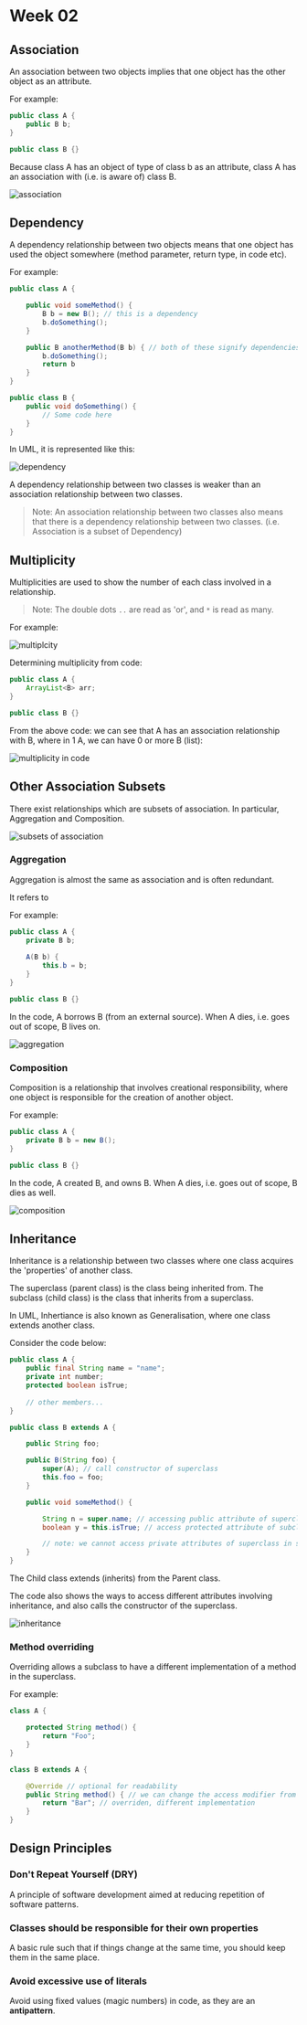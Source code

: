 # Week 02

## Association

An association between two objects implies that one object has the other object as an attribute.

For example:

```java
public class A {
    public B b;
}

public class B {}
```

Because class A has an object of type of class b as an attribute, class A has an association with (i.e. is aware of) class B.

![association](/assets/association.png)

## Dependency

A dependency relationship between two objects means that one object has used the object somewhere (method parameter, return type, in code etc).

For example:

```java
public class A {

    public void someMethod() {
        B b = new B(); // this is a dependency
        b.doSomething();
    }

    public B anotherMethod(B b) { // both of these signify dependencies
        b.doSomething();
        return b 
    }
}

public class B {
    public void doSomething() {
        // Some code here
    }
}
```

In UML, it is represented like this:

![dependency](/assets/dependency.png)

A dependency relationship between two classes is weaker than an association relationship between two classes.

> Note: An association relationship between two classes also means that there is a dependency relationship between two classes. (i.e. Association is a subset of Dependency)

## Multiplicity

Multiplicities are used to show the number of each class involved in a relationship.

> Note: The double dots `..` are read as 'or', and `*` is read as many.

For example:

![multiplcity](/assets/multiplicity.png)

Determining multiplicity from code:

```java
public class A {
    ArrayList<B> arr;
}

public class B {}
```

From the above code: we can see that A has an association relationship with B, where in 1 A, we can have 0 or more B (list):

![multiplicity in code](/assets/multiplicity_in_code.png)

## Other Association Subsets

There exist relationships which are subsets of association.
In particular, Aggregation and Composition.

![subsets of association](/assets/subsets_of_association.png)

### Aggregation

Aggregation is almost the same as association and is often redundant.

It refers to 

For example:

```java
public class A {
    private B b;
    
    A(B b) {
        this.b = b;
    }
}

public class B {}
```

In the code, A borrows B (from an external source). When A dies, i.e. goes out of scope, B lives on.

![aggregation](/assets/aggregation.png)

### Composition

Composition is a relationship that involves creational responsibility, where one object is responsible for the creation of another object.

For example:

```java
public class A {
    private B b = new B(); 
}

public class B {}
```

In the code, A created B, and owns B. When A dies, i.e. goes out of scope, B dies as well.

![composition](/assets/composition.png)

## Inheritance

Inheritance is a relationship between two classes where one class acquires the 'properties' of another class.

The superclass (parent class) is the class being inherited from.
The subclass (child class) is the class that inherits from a superclass.

In UML, Inhertiance is also known as Generalisation, where one class extends another class.

Consider the code below:

```java
public class A {
    public final String name = "name";
    private int number;
    protected boolean isTrue;
    
    // other members...
}

public class B extends A {

    public String foo;

    public B(String foo) {
        super(A); // call constructor of superclass
        this.foo = foo;
    }

    public void someMethod() {

        String n = super.name; // accessing public attribute of superclass using super keyword
        boolean y = this.isTrue; // access protected attribute of subclass

        // note: we cannot access private attributes of superclass in subclass
    }
}
```

The Child class extends (inherits) from the Parent class.

The code also shows the ways to access different attributes involving inheritance, and also calls the constructor of the superclass.

![inheritance](/assets/inheritance.png)

### Method overriding

Overriding allows a subclass to have a different implementation of a method in the superclass.

For example:

```java
class A {

    protected String method() {
        return "Foo";
    }
}

class B extends A {

    @Override // optional for readability
    public String method() { // we can change the access modifier from protected to public, but not protected to private
        return "Bar"; // overriden, different implementation
    }
}

```

## Design Principles

### Don't Repeat Yourself (DRY)

A principle of software development aimed at reducing repetition of software patterns.

### Classes should be responsible for their own properties

A basic rule such that if things change at the same time, you should keep them in the same place.

### Avoid excessive use of literals

Avoid using fixed values (magic numbers) in code, as they are an **antipattern**.
